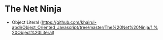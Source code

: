 # The Net Ninja
* Object Literal (https://github.com/khairul-abdi/Object_Oriented_Javascript/tree/master/The%20Net%20Ninja/1.%20Object%20Literal)
